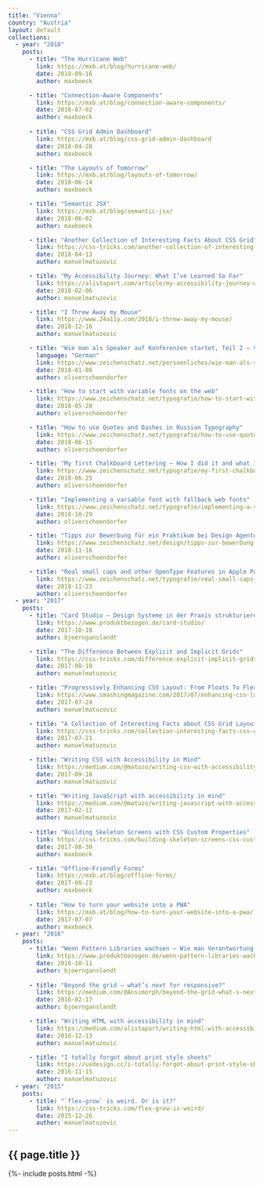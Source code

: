 ```yaml
---
title: "Vienna"
country: "Austria"
layout: default
collections:
  - year: "2018"
    posts:
      - title: "The Hurricane Web"
        link: https://mxb.at/blog/hurricane-web/
        date: 2018-09-16
        author: maxboeck

      - title: "Connection-Aware Components"
        link: https://mxb.at/blog/connection-aware-components/
        date: 2018-07-02
        author: maxboeck
    
      - title: "CSS Grid Admin Dashboard"
        link: https://mxb.at/blog/css-grid-admin-dashboard
        date: 2018-04-28
        author: maxboeck

      - title: "The Layouts of Tomorrow"
        link: https://mxb.at/blog/layouts-of-tomorrow/
        date: 2018-06-14
        author: maxboeck

      - title: "Semantic JSX"
        link: https://mxb.at/blog/semantic-jsx/
        date: 2018-06-02
        author: maxboeck

      - title: "Another Collection of Interesting Facts About CSS Grid"
        link: https://css-tricks.com/another-collection-of-interesting-facts-about-css-grid
        date: 2018-04-13
        author: manuelmatuzovic

      - title: "My Accessibility Journey: What I’ve Learned So Far"
        link: https://alistapart.com/article/my-accessibility-journey-what-ive-learned-so-far
        date: 2018-02-06
        author: manuelmatuzovic

      - title: "I Threw Away my Mouse"
        link: https://www.24a11y.com/2018/i-threw-away-my-mouse/
        date: 2018-12-16
        author: manuelmatuzovic

      - title: "Wie man als Speaker auf Konferenzen startet, Teil 2 – Vortrag, die Hürde Englisch und das Fazit"
        language: "German"
        link: https://www.zeichenschatz.net/persoenliches/wie-man-als-speaker-auf-konferenzen-startet-teil-2-vortrag-die-huerde-englisch-und-das-fazit.html
        date: 2018-01-08
        author: oliverschoendorfer

      - title: "How to start with variable fonts on the web"
        link: https://www.zeichenschatz.net/typografie/how-to-start-with-variable-fonts-on-the-web.html
        date: 2018-05-28
        author: oliverschoendorfer

      - title: "How to use Quotes and Dashes in Russian Typography"
        link: https://www.zeichenschatz.net/typografie/how-to-use-quotes-and-dashes-in-russian-typography.html
        date: 2018-06-15
        author: oliverschoendorfer

      - title: "My first Chalkboard Lettering – How I did it and what I learned from it"
        link: https://www.zeichenschatz.net/typografie/my-first-chalkboard-lettering-how-i-did-it-and-what-i-learned-from-it.html
        date: 2018-06-25
        author: oliverschoendorfer

      - title: "Implementing a variable font with fallback web fonts"
        link: https://www.zeichenschatz.net/typografie/implementing-a-variable-font-with-fallback-web-fonts.html
        date: 2018-10-29
        author: oliverschoendorfer

      - title: "Tipps zur Bewerbung für ein Praktikum bei Design Agenturen"
        link: https://www.zeichenschatz.net/design/tipps-zur-bewerbung-fuer-ein-praktikum-bei-design-agenturen.html
        date: 2018-11-16
        author: oliverschoendorfer

      - title: "Real small caps and other OpenType Features in Apple Pages, Keynote and Numbers"
        link: https://www.zeichenschatz.net/typografie/real-small-caps-and-other-opentype-features-in-apple-pages-keynote-and-numbers.html
        date: 2018-11-23
        author: oliverschoendorfer
  - year: "2017"
    posts:
      - title: "Card Studio – Design Systeme in der Praxis strukturieren"
        link: https://www.produktbezogen.de/card-studio/
        date: 2017-10-18
        author: bjoernganslandt

      - title: "The Difference Between Explicit and Implicit Grids"
        link: https://css-tricks.com/difference-explicit-implicit-grids/
        date: 2017-08-10
        author: manuelmatuzovic

      - title: "Progressively Enhancing CSS Layout: From Floats To Flexbox To Grid"
        link: https://www.smashingmagazine.com/2017/07/enhancing-css-layout-floats-flexbox-grid/
        date: 2017-07-24
        author: manuelmatuzovic

      - title: "A Collection of Interesting Facts about CSS Grid Layout"
        link: https://css-tricks.com/collection-interesting-facts-css-grid-layout/
        date: 2017-07-21
        author: manuelmatuzovic

      - title: "Writing CSS with Accessibility in Mind"
        link: https://medium.com/@matuzo/writing-css-with-accessibility-in-mind-8514a0007939
        date: 2017-09-18
        author: manuelmatuzovic

      - title: "Writing JavaScript with accessibility in mind"
        link: https://medium.com/@matuzo/writing-javascript-with-accessibility-in-mind-a1f6a5f467b9
        date: 2017-02-12
        author: manuelmatuzovic
        
      - title: "Building Skeleton Screens with CSS Custom Properties"
        link: https://css-tricks.com/building-skeleton-screens-css-custom-properties/
        date: 2017-08-30
        author: maxboeck

      - title: "Offline-Friendly Forms"
        link: https://mxb.at/blog/offline-forms/
        date: 2017-08-23
        author: maxboeck
        
      - title: "How to turn your website into a PWA"
        link: https://mxb.at/blog/how-to-turn-your-website-into-a-pwa/
        date: 2017-07-07
        author: maxboeck
  - year: "2016"
    posts:
      - title: "Wenn Pattern Libraries wachsen – Wie man Verantwortung und Code für Patterns im Unternehmen verteilt"
        link: https://www.produktbezogen.de/wenn-pattern-libraries-wachsen-verantwortung/
        date: 2016-10-11
        author: bjoernganslandt
      
      - title: "Beyond the grid — what’s next for responsive?"
        link: https://medium.com/@Ansimorph/beyond-the-grid-what-s-next-for-responsive-697c6e12fd50
        date: 2016-02-17
        author: bjoernganslandt

      - title: "Writing HTML with accessibility in mind"
        link: https://medium.com/alistapart/writing-html-with-accessibility-in-mind-a62026493412
        date: 2016-12-13
        author: manuelmatuzovic

      - title: "I totally forgot about print style sheets"
        link: https://uxdesign.cc/i-totally-forgot-about-print-style-sheets-f1e6604cfd6
        date: 2016-11-15
        author: manuelmatuzovic
  - year: "2015"
    posts:     
      - title: "`flex-grow` is weird. Or is it?"
        link: https://css-tricks.com/flex-grow-is-weird/
        date: 2015-12-26
        author: manuelmatuzovic
---
```


## {{ page.title }}

{%- include posts.html -%}
